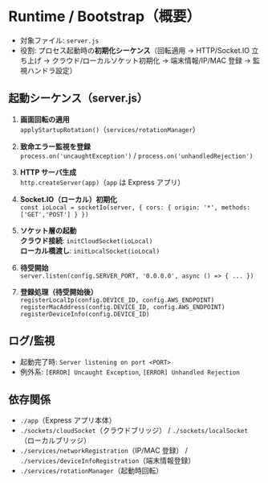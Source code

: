 # Runtime / Bootstrap（概要）

- 対象ファイル: `server.js`  
- 役割: プロセス起動時の**初期化シーケンス**（回転適用 → HTTP/Socket.IO 立ち上げ → クラウド/ローカルソケット初期化 → 端末情報/IP/MAC 登録 → 監視ハンドラ設定）

## **起動シーケンス（server.js）**

1) **画面回転の適用**  
   `applyStartupRotation()`（`services/rotationManager`）

2) **致命エラー監視を登録**  
   `process.on('uncaughtException')` / `process.on('unhandledRejection')`

3) **HTTP サーバ生成**  
   `http.createServer(app)`（`app` は Express アプリ）

4) **Socket.IO（ローカル）初期化**  
   `const ioLocal = socketIo(server, { cors: { origin: '*', methods: ['GET','POST'] } })`

5) **ソケット層の起動**  
   **クラウド接続**: `initCloudSocket(ioLocal)`  
   **ローカル橋渡し**: `initLocalSocket(ioLocal)`

6) **待受開始**  
   `server.listen(config.SERVER_PORT, '0.0.0.0', async () => { ... })`

7) **登録処理（待受開始後）**  
   `registerLocalIp(config.DEVICE_ID, config.AWS_ENDPOINT)`  
   `registerMacAddress(config.DEVICE_ID, config.AWS_ENDPOINT)`  
   `registerDeviceInfo(config.DEVICE_ID)`

## **ログ/監視**

- 起動完了時: `Server listening on port <PORT>`
- 例外系: `[ERROR] Uncaught Exception`, `[ERROR] Unhandled Rejection`

## **依存関係**

- `./app`（Express アプリ本体）  
- `./sockets/cloudSocket`（クラウドブリッジ） / `./sockets/localSocket`（ローカルブリッジ）  
- `./services/networkRegistration`（IP/MAC 登録） / `./services/deviceInfoRegistration`（端末情報登録）  
- `./services/rotationManager`（起動時回転）
